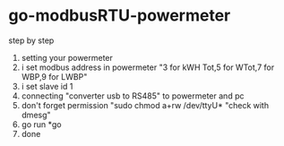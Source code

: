 # go-modbusRTU-powermeter

step by step
1. setting your powermeter
2. i set modbus address in powermeter "3 for kWH Tot,5 for WTot,7 for WBP,9 for LWBP"
3. i set slave id 1
4. connecting "converter usb to RS485" to powermeter and pc
5. don't forget permission "sudo chmod a+rw /dev/ttyU* "check with dmesg"
6. go run *go
7. done
